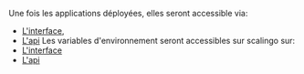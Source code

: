 Une fois les applications déployées, elles seront accessible via:
- [L'interface](https://pix-exploit-front-review-pr{{pullRequestId}}.osc-fr1.scalingo.io),
- [L'api](https://pix-exploit-api-review-pr{{pullRequestId}}.osc-fr1.scalingo.io)
Les variables d'environnement seront accessibles sur scalingo sur:
- [L'interface](https://dashboard.scalingo.com/apps/osc-fr1/pix-exploit-front-review-pr{{pullRequestId}}/environment)
- [L'api](https://dashboard.scalingo.com/apps/osc-fr1/pix-exploit-api-review-pr{{pullRequestId}}/environment)
